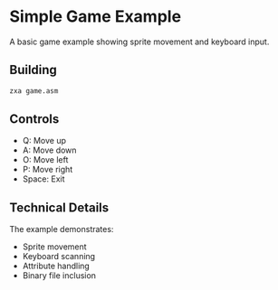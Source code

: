 # Simple Game Example

A basic game example showing sprite movement and keyboard input.

## Building

```bash
zxa game.asm
```

## Controls

- Q: Move up
- A: Move down
- O: Move left
- P: Move right
- Space: Exit

## Technical Details

The example demonstrates:
- Sprite movement
- Keyboard scanning
- Attribute handling
- Binary file inclusion